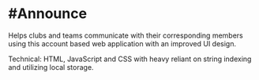 # #Announce
Helps clubs and teams communicate with their corresponding members using this account based web application with an improved UI design.

Technical: HTML, JavaScript and CSS with heavy reliant on string indexing and utilizing local storage.
